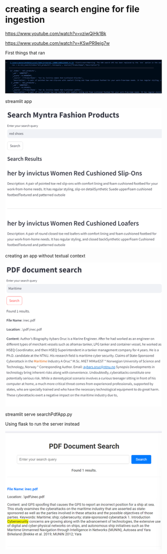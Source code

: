 # creating a search engine for file ingestion

https://www.youtube.com/watch?v=vziwQjHk1Bk

https://www.youtube.com/watch?v=KSwPR9eig7w

First things that ran

![](2024-05-26-22-51-37.png)

streamlit app

![](2024-05-26-23-11-20.png)

creating an app without textual context

![alt text](image.png)

streamlit serve searchPdfApp.py

Using flask to run the server instead

![](2024-05-27-07-41-32.png)
